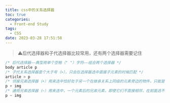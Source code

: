```yaml
---
title: css中的关系选择器
toc: true
categories:
  - Front-end Study
tags:
  - CSS
date: 2023-03-28 17:51:58
---
```


> ⚠️后代选择器和子代选择器比较常用，还有两个选择器需要记住

```css
/* 后代选择器——典型用单个空格（" "）字符——组合两个选择器 */
body article p
/* 子代关系选择器是个大于号（>），只会在选择器选中直接子元素的时候匹配 */
article > p
/* 邻接兄弟选择器（+）用来选中恰好处于另一个在继承关系上同级的元素旁边的物件，只能是邻接 */
p + img
/* 通用兄弟选择器（~）用来选中，一个元素后的兄弟元素，即使它们不直接相邻，在前面选不到 */
p ~ img
```

